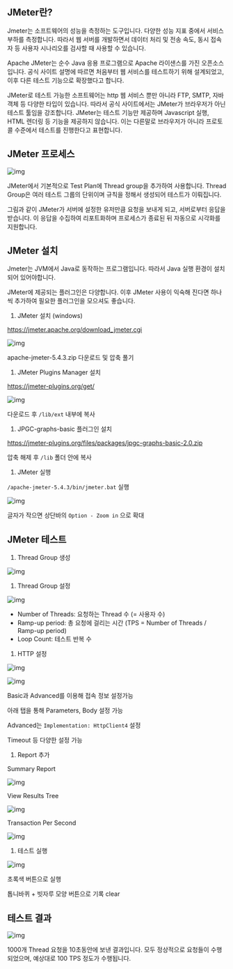 ## JMeter란?

Jmeter는 소프트웨어의 성능을 측정하는 도구입니다. 다양한 성능 지표 중에서 서비스 부하를 측정합니다. 따라서 웹 서버를 개발하면서 데이터 처리 및 전송 속도, 동시 접속자 등 사용자 시나리오를 검사할 때 사용할 수 있습니다.

Apache JMeter는 순수 Java 응용 프로그램으로 Apache 라이샌스를 가진 오픈소스입니다. 공식 사이트 설명에 따르면 처음부터 웹 서비스를 테스트하기 위해 설계되었고, 이후 다른 테스트 기능으로 확장했다고 합니다.

JMeter로 테스트 가능한 소프트웨어는 http 웹 서비스 뿐만 아니라 FTP, SMTP, 자바 객체 등 다양한 타입이 있습니다. 따라서 공식 사이트에서는 JMeter가 브라우저가 아닌 테스트 툴임을 강조합니다. JMeter는 테스트 기능만 제공하며 Javascript 실행, HTML 렌더링 등 기능을 제공하지 않습니다. 이는 다른말로 브라우저가 아니라 프로토콜 수준에서 테스트를 진행한다고 표현합니다.

## JMeter 프로세스

![img](https://blog.kakaocdn.net/dn/bDFDuF/btrDyoptjn9/IV0MNmrl7KmIk9Bjag4Z8K/img.png)

JMeter에서 기본적으로 Test Plan에 Thread group을 추가하여 사용합니다. Thread Group은 여러 테스트 그룹의 단위이며 규칙을 정해서 생성되어 테스트가 이뤄집니다.

그림과 같이 JMeter가 서버에 설정한 유저만큼 요청을 보내게 되고, 서버로부터 응답을 받습니다. 이 응답을 수집하여 리포트화하며 프로세스가 종료된 뒤 자동으로 시각화를 지원합니다.

## JMeter 설치

Jmeter는 JVM에서 Java로 동작하는 프로그램입니다. 따라서 Java 실행 환경이 설치되어 있어야합니다.

JMeter에 제공되는 플러그인은 다양합니다. 이후 JMeter 사용이 익숙해 진다면 하나씩 추가하여 필요한 플러그인을 모으셔도 좋습니다.

1. JMeter 설치 (windows)

https://jmeter.apache.org/download_jmeter.cgi

![img](https://blog.kakaocdn.net/dn/bD8R5l/btrDAk0nSl3/dJSN8drajHuLnwkZqpMp50/img.png)

apache-jmeter-5.4.3.zip 다운로드 및 압축 풀기

1. JMeter Plugins Manager 설치

https://jmeter-plugins.org/get/

![img](https://blog.kakaocdn.net/dn/dBgiYy/btrDy0BCduO/hxCMVkKFBVmEOho0unLBcK/img.png)

다운로드 후 `/lib/ext` 내부에 복사

1. JPGC-graphs-basic 플러그인 설치

https://jmeter-plugins.org/files/packages/jpgc-graphs-basic-2.0.zip

압축 해제 후 `/lib` 폴더 안에 복사

1. JMeter 실행

`/apache-jmeter-5.4.3/bin/jmeter.bat` 실행

![img](https://blog.kakaocdn.net/dn/kwxjL/btrDxoDhQRd/oMgqDVxcIfSovzqhkNqMaK/img.png)

글자가 작으면 상단바의 `Option - Zoom in` 으로 확대

## JMeter 테스트

1. Thread Group 생성

![img](https://blog.kakaocdn.net/dn/bV19Wi/btrDBKEyse3/2mO8TJ3gafalraGcg1RYz1/img.png)

1. Thread Group 설정

![img](https://blog.kakaocdn.net/dn/buUtHz/btrDAjArkIV/YZSuSXkJu0wOR8n599Itp1/img.png)

- Number of Threads: 요청하는 Thread 수 (= 사용자 수)
- Ramp-up period: 총 요청에 걸리는 시간 (TPS = Number of Threads / Ramp-up period)
- Loop Count: 테스트 반복 수

1. HTTP 설정

![img](https://blog.kakaocdn.net/dn/bBOQF0/btrDxoXzOWk/P869zb56ewg7uWj6TaeFFk/img.png)

![img](https://blog.kakaocdn.net/dn/dcCNix/btrDz71li9d/rcb10c2F25bV3ZgAASihW1/img.png)

Basic과 Advanced를 이용해 접속 정보 설정가능

아래 탭을 통해 Parameters, Body 설정 가능

Advanced는 `Implementation: HttpClient4` 설정

Timeout 등 다양한 설정 가능

1. Report 추가

Summary Report

![img](https://blog.kakaocdn.net/dn/FYL0V/btrDxpvoBkN/tUrs1SHXDA3RT747zXvFC1/img.png)

View Results Tree

![img](https://blog.kakaocdn.net/dn/DhucW/btrDy0O8IO8/Mfl8pVwiK7j3vITNRpCeIk/img.png)

Transaction Per Second

![img](https://blog.kakaocdn.net/dn/bh8CJV/btrDxo4iDJF/hEHZBrH7eXPVXBNr9qXIxK/img.png)

1. 테스트 실행

![img](https://blog.kakaocdn.net/dn/CL2IE/btrDz7tsV2o/XQ74QeBRLjJwKsrnabdxf1/img.png)

초록색 버튼으로 실행

톱니바퀴 + 빗자루 모양 버튼으로 기록 clear

## 테스트 결과

![img](https://blog.kakaocdn.net/dn/Rt8bh/btrDynRCPHt/TPKCzsqkwvY4kSewZiIQ50/img.png)

1000개 Thread 요청을 10초동안에 보낸 결과입니다. 모두 정상적으로 요청들이 수행되었으며, 예상대로 100 TPS 정도가 수행됩니다.

